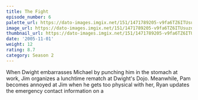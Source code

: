 ```yaml
---
title: The Fight
episode_number: 6
palette_url: https://dato-images.imgix.net/151/1471789205-v9fa6TZ6ITUsuzdPYk7iLBGVjyT.jpg?ixlib=rb-1.1.0&ch=DPR%2CWidth&auto=enhance&palette=json
image_url: https://dato-images.imgix.net/151/1471789205-v9fa6TZ6ITUsuzdPYk7iLBGVjyT.jpg?ixlib=rb-1.1.0&ch=DPR%2CWidth&auto=compress%2Cformat&w=500
thumbnail_url: https://dato-images.imgix.net/151/1471789205-v9fa6TZ6ITUsuzdPYk7iLBGVjyT.jpg?ixlib=rb-1.1.0&ch=DPR%2CWidth&auto=enhance&w=500&h=280&fit=crop&fm=jpg
date: '2005-11-01'
weight: 12
rating: 8.7
category: Season 2
---
```


When Dwight embarrasses Michael by punching him in the stomach at work, Jim organizes a lunchtime rematch at Dwight's Dojo. Meanwhile, Pam becomes annoyed at Jim when he gets too physical with her, Ryan updates the emergency contact information on a